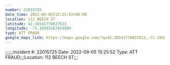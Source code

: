 ```yaml
---
number: 22015725
date_time: 2022-09-05T15:25:52+00:00
location: 112 BEECH ST
latitude: 42.38541770837523
longitude: -71.18503167814809
type: ATT FRAUD
google_maps_link: https://maps.google.com/?q=42.38541770837523,-71.18503167814809
---
```


;;;;;;Incident #: 22015725   Date: 2022-09-05 15:25:52   Type: ATT FRAUD;;;Location: 112 BEECH ST;;;

